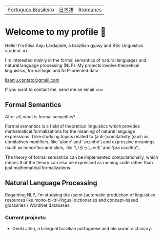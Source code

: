 <table>
  <tr>
    <td><a href="readmepb.md">Português Brasileiro</a></td>
    <td><a href="readmejp.md">日本語</a></td>
    <td><a href="readmerm.md">Rromanes</a></td>
  </tr>
</table>


# Welcome to my profile 🐝
Hello! I'm Elisa Anju Lardapide, a brazilian gypsy and BSc Linguistics student. =)

I'm interested mainly in the formal semantics of natural languages and natural language processing (NLP). My projects involve theoretical linguistics, formal logic and NLP-oriented data.

lisanju.contato@gmail.com

If you want to contact me, send me an email =u=

## Formal Semantics
After all, what is formal semantics?

Formal semantics is a field of theoretical linguistics which provides mathematical formalizations for the meaning of natural language expressions.
I like studying topics related to (anti-)comitativity (such as comitatives modifiers, like 'alone' and 'sozinho') and expressive meanings (such as honorifics and slurs, like 'いらっしゃる' and 'pra caralho').

The theory of formal semantics can be implemented computationally, which means that the theory can also be expressed as running code rather than just mathematical formalizations.

## Natural Language Processing
Regarding NLP, I'm studying the (semi-)automatic production of linguistics resources like mono-bi-tri-lingual dictionaries and concept-based glossaries / WordNet databases.

### Current projects:
- Geoki Jiten, a bilingual brazilian portuguese and okinawan dictionary.

